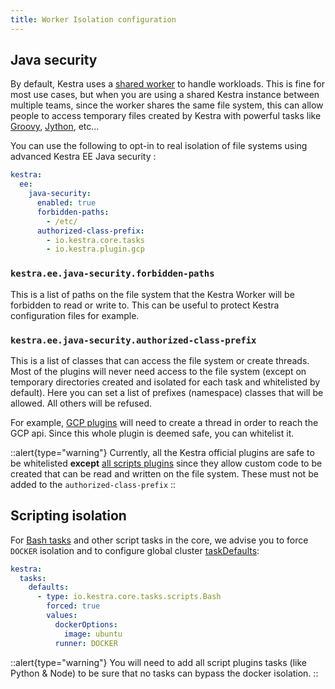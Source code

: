 ```yaml
---
title: Worker Isolation configuration
---
```


## Java security

By default, Kestra uses a [shared worker](../../../06.architecture.md#worker) to handle workloads. This is fine for most use cases, but when you are using a shared Kestra instance between multiple teams, since the worker shares the same file system, this can allow people to access temporary files created by Kestra with powerful tasks like [Groovy](../../../../plugins/plugin-script-groovy/tasks/io.kestra.plugin.scripts.groovy.Eval.md), [Jython](../../../../plugins/plugin-script-jython/tasks/io.kestra.plugin.scripts.jython.Eval.md), etc...

You can use the following to opt-in to real isolation of file systems using advanced Kestra EE Java security :

```yaml
kestra:
  ee:
    java-security:
      enabled: true
      forbidden-paths:
        - /etc/
      authorized-class-prefix:
        - io.kestra.core.tasks
        - io.kestra.plugin.gcp
```

### `kestra.ee.java-security.forbidden-paths`
This is a list of paths on the file system that the Kestra Worker will be forbidden to read or write to. This can be useful to protect Kestra configuration files for example.

### `kestra.ee.java-security.authorized-class-prefix`
This is a list of classes that can access the file system or create threads.
Most of the plugins will never need access to the file system (except on temporary directories created and isolated for each task and whitelisted by default). Here you can set a list of prefixes (namespace) classes that will be allowed. All others will be refused.

For example, [GCP plugins](../../../../plugins/plugin-gcp/index.md) will need to create a thread in order to reach the GCP api. Since this whole plugin is deemed safe, you can whitelist it.

::alert{type="warning"}
Currently, all the Kestra official plugins are safe to be whitelisted **except** [all scripts plugins](../../../../plugins/plugin-script-groovy/index.md) since they allow custom code to be created that can be read and written on the file system. These must not be added to the `authorized-class-prefix`
::

## Scripting isolation
For [Bash tasks](../../../../plugins/core/tasks/scripts/io.kestra.core.tasks.scripts.Bash.md) and other script tasks in the core, we advise you to force `DOCKER` isolation and to configure global cluster [taskDefaults](../05.others.md#kestratasksdefaults):

```yaml
kestra:
  tasks:
    defaults:
      - type: io.kestra.core.tasks.scripts.Bash
        forced: true
        values:
          dockerOptions:
            image: ubuntu
          runner: DOCKER
```

::alert{type="warning"}
You will need to add all script plugins tasks (like Python & Node) to be sure that no tasks can bypass the docker isolation.
::
